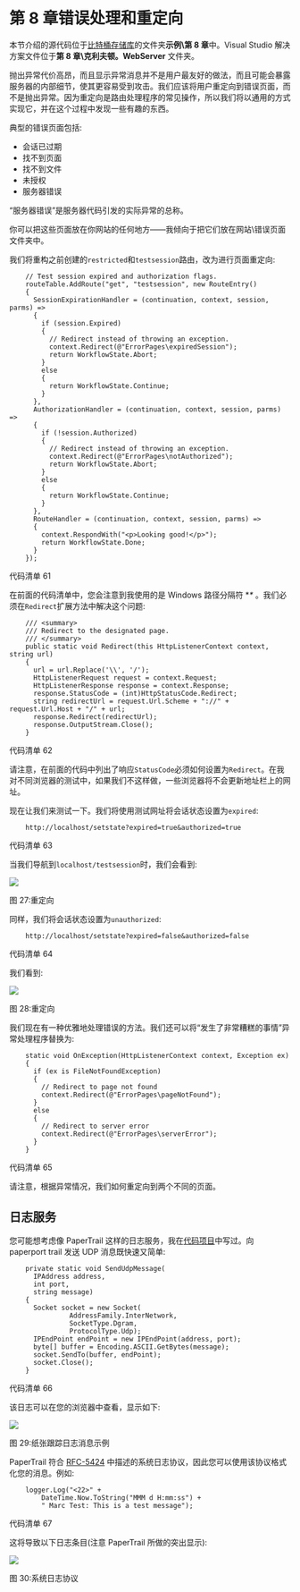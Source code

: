 # 第 8 章错误处理和重定向

本节介绍的源代码位于[比特桶存储库](https://bitbucket.org/syncfusiontech/web-servers-succinctly)的文件夹**示例\第 8 章**中。Visual Studio 解决方案文件位于**第 8 章\克利夫顿。WebServer** 文件夹。

抛出异常代价高昂，而且显示异常消息并不是用户最友好的做法，而且可能会暴露服务器的内部细节，使其更容易受到攻击。我们应该将用户重定向到错误页面，而不是抛出异常。因为重定向是路由处理程序的常见操作，所以我们将以通用的方式实现它，并在这个过程中发现一些有趣的东西。

典型的错误页面包括:

*   会话已过期
*   找不到页面
*   找不到文件
*   未授权
*   服务器错误

“服务器错误”是服务器代码引发的实际异常的总称。

你可以把这些页面放在你网站的任何地方——我倾向于把它们放在网站\错误页面文件夹中。

我们将重构之前创建的`restricted`和`testsession`路由，改为进行页面重定向:

```
    // Test session expired and authorization flags.
    routeTable.AddRoute("get", "testsession", new RouteEntry()
    {
      SessionExpirationHandler = (continuation, context, session, parms) =>
      {
        if (session.Expired)
        {
          // Redirect instead of throwing an exception.
          context.Redirect(@"ErrorPages\expiredSession");
          return WorkflowState.Abort;
        }
        else
        {
          return WorkflowState.Continue;
        }
      },
      AuthorizationHandler = (continuation, context, session, parms) =>
      {
        if (!session.Authorized)
        {
          // Redirect instead of throwing an exception.
          context.Redirect(@"ErrorPages\notAuthorized");
          return WorkflowState.Abort;
        }
        else
        {
          return WorkflowState.Continue;
        }
      },
      RouteHandler = (continuation, context, session, parms) =>
      {
        context.RespondWith("<p>Looking good!</p>");
        return WorkflowState.Done;
      }
    });

```

代码清单 61

在前面的代码清单中，您会注意到我使用的是 Windows 路径分隔符 **\** 。我们必须在`Redirect`扩展方法中解决这个问题:

```
    /// <summary>
    /// Redirect to the designated page.
    /// </summary>
    public static void Redirect(this HttpListenerContext context, string url)
    {
      url = url.Replace('\\', '/');
      HttpListenerRequest request = context.Request;
      HttpListenerResponse response = context.Response;
      response.StatusCode = (int)HttpStatusCode.Redirect;
      string redirectUrl = request.Url.Scheme + "://" + request.Url.Host + "/" + url;
      response.Redirect(redirectUrl);
      response.OutputStream.Close();
    }

```

代码清单 62

请注意，在前面的代码中列出了响应`StatusCode`必须如何设置为`Redirect`。在我对不同浏览器的测试中，如果我们不这样做，一些浏览器将不会更新地址栏上的网址。

现在让我们来测试一下。我们将使用测试网址将会话状态设置为`expired`:

```
    http://localhost/setstate?expired=true&authorized=true

```

代码清单 63

当我们导航到`localhost/testsession`时，我们会看到:

![](../Images/image027.png)

图 27:重定向

同样，我们将会话状态设置为`unauthorized`:

```
    http://localhost/setstate?expired=false&authorized=false

```

代码清单 64

我们看到:

![](../Images/image028.jpg)

图 28:重定向

我们现在有一种优雅地处理错误的方法。我们还可以将“发生了非常糟糕的事情”异常处理程序替换为:

```
    static void OnException(HttpListenerContext context, Exception ex)
    {
      if (ex is FileNotFoundException)
      {
        // Redirect to page not found
        context.Redirect(@"ErrorPages\pageNotFound");
      }
      else
      {
        // Redirect to server error
        context.Redirect(@"ErrorPages\serverError");
      }
    }

```

代码清单 65

请注意，根据异常情况，我们如何重定向到两个不同的页面。

## 日志服务

您可能想考虑像 PaperTrail 这样的日志服务，我在[代码项目](http://www.codeproject.com/Articles/843938/Logging-With-PaperTrail-Directly-In-Your-Applicati)中写过。向 paperport trail 发送 UDP 消息既快速又简单:

```
    private static void SendUdpMessage(
      IPAddress address,
      int port,
      string message)
    {
      Socket socket = new Socket(
               AddressFamily.InterNetwork,
               SocketType.Dgram,
               ProtocolType.Udp);
      IPEndPoint endPoint = new IPEndPoint(address, port);
      byte[] buffer = Encoding.ASCII.GetBytes(message);
      socket.SendTo(buffer, endPoint);
      socket.Close();
    }

```

代码清单 66

该日志可以在您的浏览器中查看，显示如下:

![](../Images/image029.png)

图 29:纸张跟踪日志消息示例

PaperTrail 符合 [RFC-5424](https://tools.ietf.org/html/rfc5424) 中描述的系统日志协议，因此您可以使用该协议格式化您的消息。例如:

```
    logger.Log("<22>" +
        DateTime.Now.ToString("MMM d H:mm:ss") +
        " Marc Test: This is a test message");

```

代码清单 67

这将导致以下日志条目(注意 PaperTrail 所做的突出显示):

![](../Images/image030.png)

图 30:系统日志协议
